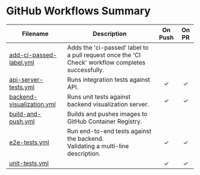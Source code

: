 # GitHub Workflows Summary

| Filename | Description | On Push | On PR |
| --- | --- | :---: | :---: |
| [add-ci-passed-label.yml](add-ci-passed-label.yml) | Adds the 'ci-passed' label to a pull request once the 'CI Check' workflow completes successfully. |  |  |
| [api-server-tests.yml](api-server-tests.yml) | Runs integration tests against API. | ✓ | ✓ |
| [backend-visualization.yml](backend-visualization.yml) | Runs unit tests against backend visualization server. | ✓ | ✓ |
| [build-and-push.yml](build-and-push.yml) | Builds and pushes images to GitHub Container Registry. |  |  |
| [e2e-tests.yml](e2e-tests.yml) | Run end-to-end tests against the backend.<br>Validating a multi-line description. | ✓ | ✓ |
| [unit-tests.yml](unit-tests.yml) |  | ✓ | ✓ |

